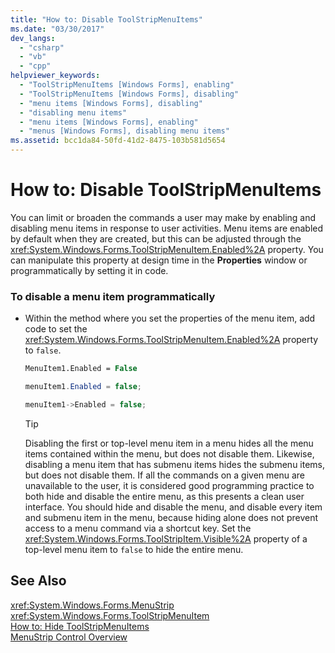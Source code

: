 ```yaml
---
title: "How to: Disable ToolStripMenuItems"
ms.date: "03/30/2017"
dev_langs: 
  - "csharp"
  - "vb"
  - "cpp"
helpviewer_keywords: 
  - "ToolStripMenuItems [Windows Forms], enabling"
  - "ToolStripMenuItems [Windows Forms], disabling"
  - "menu items [Windows Forms], disabling"
  - "disabling menu items"
  - "menu items [Windows Forms], enabling"
  - "menus [Windows Forms], disabling menu items"
ms.assetid: bcc1da84-50fd-41d2-8475-103b581d5654
---
```

# How to: Disable ToolStripMenuItems
You can limit or broaden the commands a user may make by enabling and disabling menu items in response to user activities. Menu items are enabled by default when they are created, but this can be adjusted through the <xref:System.Windows.Forms.ToolStripMenuItem.Enabled%2A> property. You can manipulate this property at design time in the **Properties** window or programmatically by setting it in code.  
  
### To disable a menu item programmatically  
  
- Within the method where you set the properties of the menu item, add code to set the <xref:System.Windows.Forms.ToolStripMenuItem.Enabled%2A> property to `false`.  
  
  ```vb  
  MenuItem1.Enabled = False  
  ```  
  
  ```csharp  
  menuItem1.Enabled = false;  
  ```  
  
  ```cpp  
  menuItem1->Enabled = false;  
  ```  
  
  > [!TIP]
  >  Disabling the first or top-level menu item in a menu hides all the menu items contained within the menu, but does not disable them. Likewise, disabling a menu item that has submenu items hides the submenu items, but does not disable them. If all the commands on a given menu are unavailable to the user, it is considered good programming practice to both hide and disable the entire menu, as this presents a clean user interface. You should hide and disable the menu, and disable every item and submenu item in the menu, because hiding alone does not prevent access to a menu command via a shortcut key. Set the <xref:System.Windows.Forms.ToolStripItem.Visible%2A> property of a top-level menu item to `false` to hide the entire menu.  
  
## See Also  
 <xref:System.Windows.Forms.MenuStrip>  
 <xref:System.Windows.Forms.ToolStripMenuItem>  
 [How to: Hide ToolStripMenuItems](../../../../docs/framework/winforms/controls/how-to-hide-toolstripmenuitems.md)  
 [MenuStrip Control Overview](../../../../docs/framework/winforms/controls/menustrip-control-overview-windows-forms.md)
